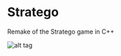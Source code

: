# Stratego
Remake of the Stratego game in C++

![alt tag](https://raw.github.com/Sylveurdance/Stratego/master/img/stratego_screenshot.png)

